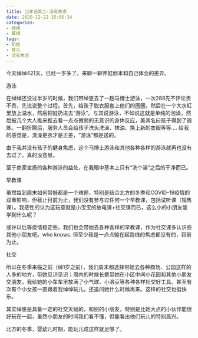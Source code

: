 ```yaml
---
title: 当爹记其二·没有焦虑  
date: 2020-12-22 15:05:34
categories: 
- 绰绰 
- 尊绰   
tags: 
- 奶娃
- 育儿
- 没有焦虑
---  
```




今天绰绰421天，已经一岁多了。来聊一聊养娃剧本和自己体会的差异。


游泳

在绰绰还没过半岁的时候，我们带绰崽去了一趟马博士游泳，一次288先不评论贵不贵，先说说整个过程。首先，给孩子脱衣服套上他们的圈圈，然后在一个大水缸里放上温水，然后把娃扔进去“游泳”。与其说游泳，不如说这就是单纯的泡澡，然后被几个大人推来推去看一点点微弱的无意识的身体反应，美其名曰孩子得到了锻炼。一翻折腾后，服务人员会给孩子洗头洗澡、抹油、换上新的衣服等等.... 给我的感觉是，洗澡更衣才是正差，“游泳”都是送的。

由于我并没有孩子的健身焦虑，这个马博士游泳和其他各种各样的游泳就再也没有去过了，真的没意思。

至于商家宣扬的各种游泳的益处，在我眼中基本上只有“洗个澡”之后的干净而已。


早教课

虽然每到周末如何带娃都是一个难题，特别是结合北方的冬季和COVID-19疫情的双重影响，但截止目前为止，我们没有参与过任何一个早教课，包括试听课（销售课）。我感性的认为这玩意就是小宝宝的放电课+社交课而已，这么小的小朋友能学到什么呢？  

或许以后等疫情稳定些，我们也会带她去各种各样的早教课，作为社交课多认识些其他小朋友吧。who knows. 但至少我是一点点输在起跑线的焦虑都没有的，目前为止。


社交

所以在冬季来临之前（绰1岁之前），我们周末都选择带她去各种商场、公园这样的人多的地方，带她见识见识；周内的时候长辈带她在小区中间小花园和其他小朋友交朋友，我给她的小车车里放满了小气球、小溶豆等各种各样社交好工具。甚至有次有个小女孩一直跟着我绰绰玩儿，还追问她什么时候再来。这样的社交也挺快乐。  

其实绰崽是具备一定的社交天赋的，和别的小朋友，特别是比她大点的小伙伴能很好玩在一起，虽然小朋友的时间我们看不懂，但能看出他们玩儿的特别高兴。



北方的冬季，婴幼儿时期，能玩儿成这样就足够了。







